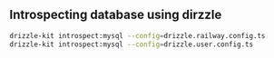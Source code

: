 ## Introspecting database using dirzzle

```sh
drizzle-kit introspect:mysql --config=drizzle.railway.config.ts
drizzle-kit introspect:mysql --config=drizzle.user.config.ts
```
